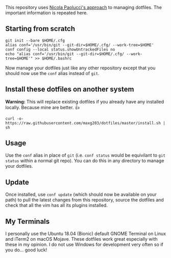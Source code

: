This repository uses [Nicola Paolucci's approach](https://developer.atlassian.com/blog/2016/02/best-way-to-store-dotfiles-git-bare-repo/) to managing dotfiles. The important information is repeated here.

## Starting from scratch
``` shell
git init --bare $HOME/.cfg
alias conf='/usr/bin/git --git-dir=$HOME/.cfg/ --work-tree=$HOME'
conf config --local status.showUntrackedFiles no
echo "alias conf='/usr/bin/git --git-dir=$HOME/.cfg/ --work-tree=$HOME'" >> $HOME/.bashrc

```
Now manage your dotfiles just like any other repository except that you should now use the `conf` alias instead of `git`.

## Install these dotfiles on another system
**Warning:** This will replace existing dotfiles if you already have any installed locally. Because mine are better. :+1:
``` shell
curl -o- https://raw.githubusercontent.com/maxg203/dotfiles/master/install.sh | sh
```

## Usage
Use the `conf` alias in place of `git` (i.e. `conf status` would be equivilant to `git status` within a normal git repo). You can do this in any directory to manage your dotfiles.

## Update
Once installed, use `conf update` (which should now be available on your path) to pull the latest changes from this repository, source the dotfiles and check that all the vim has all its plugins installed.

## My Terminals
I personally use the Ubuntu 18.04 (Bionic) default GNOME Terminal on Linux and iTerm2 on macOS Mojave. These dotfiles work great especially with these in my opinion. I do not use Windows for development very often so if you do... good luck!
